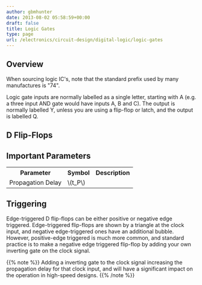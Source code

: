 ```yaml
---
author: gbmhunter
date: 2013-08-02 05:58:59+00:00
draft: false
title: Logic Gates
type: page
url: /electronics/circuit-design/digital-logic/logic-gates
---
```


## Overview

When sourcing logic IC's, note that the standard prefix used by many manufactures is "74".

Logic gate inputs are normally labelled as a single letter, starting with A (e.g. a three input AND gate would have inputs A, B and C). The output is normally labelled Y, unless you are using a flip-flop or latch, and the output is labelled Q.

## D Flip-Flops

## Important Parameters

<table >
	<tbody >
		<tr>
			<th>Parameter</th>
			<th>Symbol</th>
			<th>Description</th>
		</tr>
		<tr>	
			<td>Propagation Delay</td>			
			<td>\(t_P\)</td>			
			<td></td>
		</tr>
	</tbody>
</table>

## Triggering

Edge-triggered D flip-flops can be either positive or negative edge triggered. Edge-triggered flip-flops are shown by a triangle at the clock input, and negative edge-triggered ones have an additional bubble. However, positive-edge triggered is much more common, and standard practice is to make a negative edge triggered flip-flop by adding your own inverting gate on the clock signal.

{{% note %}}
Adding a inverting gate to the clock signal increasing the propagation delay for that clock input, and will have a significant impact on the operation in high-speed designs.
{{% /note %}}